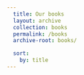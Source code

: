 ```yaml
---
  title: Our books
  layout: archive
  collection: books
  permalink: /books
  archive-root: books/

  sort:
    by: title
---
```

